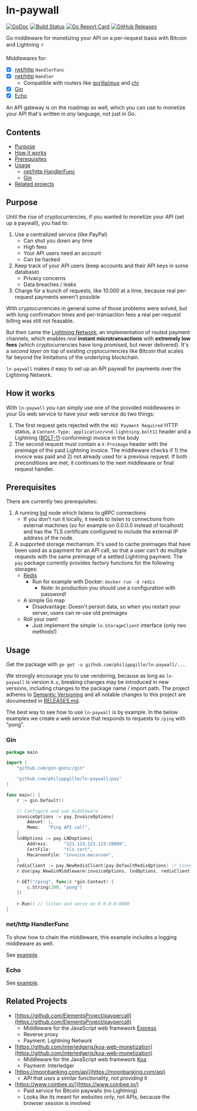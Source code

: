 ln-paywall
==========

[![GoDoc](http://www.godoc.org/github.com/philippgille/ln-paywall/pay?status.svg)](http://www.godoc.org/github.com/philippgille/ln-paywall/pay) [![Build Status](https://travis-ci.org/philippgille/ln-paywall.svg?branch=master)](https://travis-ci.org/philippgille/ln-paywall) [![Go Report Card](https://goreportcard.com/badge/github.com/philippgille/ln-paywall)](https://goreportcard.com/report/github.com/philippgille/ln-paywall) [![GitHub Releases](https://img.shields.io/github/release/philippgille/ln-paywall.svg)](https://github.com/philippgille/ln-paywall/releases)

Go middleware for monetizing your API on a per-request basis with Bitcoin and Lightning ⚡️

Middlewares for:

- [X] [net/http](https://golang.org/pkg/net/http/) `HandlerFunc`
- [X] [net/http](https://golang.org/pkg/net/http/) `Handler`
	- Compatible with routers like [gorilla/mux](https://github.com/gorilla/mux) and [chi](https://github.com/go-chi/chi)
- [X] [Gin](https://github.com/gin-gonic/gin)
- [X] [Echo](https://github.com/labstack/echo)

An API gateway is on the roadmap as well, which you can use to monetize your API that's written in *any* language, not just in Go.

Contents
--------

- [Purpose](#purpose)
- [How it works](#how-it-works)
- [Prerequisites](#prerequisites)
- [Usage](#usage)
    - [net/http HandlerFunc](#nethttp-HandlerFunc)
    - [Gin](#gin)
- [Related projects](#related-projects)

Purpose
-------

Until the rise of cryptocurrencies, if you wanted to monetize your API (set up a paywall), you had to:

1. Use a centralized service (like PayPal)
    - Can shut you down any time
    - High fees
    - Your API users need an account
    - Can be hacked
2. Keep track of your API users (keep accounts and their API keys in some database)
    - Privacy concerns
    - Data breaches / leaks
3. Charge for a bunch of requests, like 10.000 at a time, because real per-request payments weren't possible

With cryptocurrencies in general some of those problems were solved, but with long confirmation times and per-transaction fees a real per-request billing was still not feasable.

But then came the [Lightning Network](https://lightning.network/), an implementation of routed payment channels, which enables *real* **instant microtransactions** with **extremely low fees** (which cryptocurrencies have long promised, but never delivered). It's a *second layer* on top of existing cryptocurrencies like Bitcoin that scales far beyond the limitations of the underlying blockchain.

`ln-paywall` makes it easy to set up an API paywall for payments over the Lightning Network.

How it works
------------

With `ln-paywall` you can simply use one of the provided middlewares in your Go web service to have your web service do two things:

1. The first request gets rejected with the `402 Payment Required` HTTP status, a `Content-Type: application/vnd.lightning.bolt11` header and a Lightning ([BOLT-11](https://github.com/lightningnetwork/lightning-rfc/blob/master/11-payment-encoding.md)-conforming) invoice in the body
2. The second request must contain a `X-Preimage` header with the preimage of the paid Lightning invoice. The middleware checks if 1) the invoice was paid and 2) not already used for a previous request. If both preconditions are met, it continues to the next middleware or final request handler.

Prerequisites
-------------

There are currently two prerequisites:

1. A running [lnd](https://github.com/lightningnetwork/lnd) node which listens to gRPC connections
	- If you don't run it locally, it needs to listen to connections from external machines (so for example on 0.0.0.0 instead of localhost) and has the TLS certificate configured to include the external IP address of the node.
2. A supported storage mechanism. It's used to cache preimages that have been used as a payment for an API call, so that a user can't do multiple requests with the same preimage of a settled Lightning payment. The `pay` package currently provides factory functions for the following storages:
	- [Redis](https://redis.io/)
		- Run for example with Docker: `docker run -d redis`
			- Note: In production you should use a configuration with password!
	- A simple Go map
		- Disadvantage: Doesn't persist data, so when you restart your server, users can re-use old preimages
	- Roll your own!
		- Just implement the simple `ln.StorageClient` interface (only two methods!)

Usage
-----

Get the package with `go get -u github.com/philippgille/ln-paywall/...`.

We strongly encourage you to use vendoring, because as long as `ln-paywall` is version `0.x`, breaking changes may be introduced in new versions, including changes to the package name / import path. The project adheres to [Semantic Versioning](http://semver.org/spec/v2.0.0.html) and all notable changes to this project are documented in [RELEASES.md](https://github.com/philippgille/ln-paywall/blob/master/RELEASES.md).

The best way to see how to use `ln-paywall` is by example. In the below examples we create a web service that responds to requests to `/ping` with "pong".

### Gin

```Go
package main

import (
	"github.com/gin-gonic/gin"

	"github.com/philippgille/ln-paywall/pay"
)

func main() {
	r := gin.Default()

	// Configure and use middleware
	invoiceOptions := pay.InvoiceOptions{
		Amount: 1,
		Memo:   "Ping API call",
	}
	lndOptions := pay.LNDoptions{
		Address:      "123.123.123.123:10009",
		CertFile:     "tls.cert",
		MacaroonFile: "invoice.macaroon",
	}
	redisClient := pay.NewRedisClient(pay.DefaultRedisOptions) // Connects to localhost:6379
	r.Use(pay.NewGinMiddleware(invoiceOptions, lndOptions, redisClient))

	r.GET("/ping", func(c *gin.Context) {
		c.String(200, "pong")
	})
	
	r.Run() // listen and serve on 0.0.0.0:8080
}
```

### net/http HandlerFunc

To show how to chain the middleware, this example includes a logging middleware as well.

See [example](examples/handlerfunc/main.go).

### Echo

See [example](examples/echo/main.go).

Related Projects
----------------

- [https://github.com/ElementsProject/paypercall](https://github.com/ElementsProject/paypercall)
    - Middleware for the JavaScript web framework [Express](https://expressjs.com/)
    - Reverse proxy
    - Payment: Lightning Network
- [https://github.com/interledgerjs/koa-web-monetization](https://github.com/interledgerjs/koa-web-monetization)
    - Middleware for the JavaScript web framework [Koa](https://koajs.com/)
    - Payment: Interledger
- [https://moonbanking.com/api](https://moonbanking.com/api)
    - API that *uses* a similar functionality, not *providing* it
- [https://www.coinbee.io/](https://www.coinbee.io/)
	- Paid service for Bitcoin paywalls (no Lightning)
	- Looks like its meant for websites only, not APIs, because the browser session is involved
